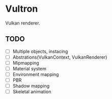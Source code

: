 # Vultron

Vulkan renderer.

## TODO
- [ ] Multiple objects, instacing
- [ ] Abstrations(VulkanContext, VulkanRenderer)
- [ ] Mipmapping
- [ ] Material system
- [ ] Environment mapping
- [ ] PBR
- [ ] Shadow mapping
- [ ] Skeletal animation